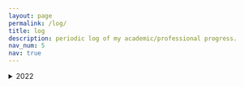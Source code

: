```yaml
---
layout: page
permalink: /log/
title: log
description: periodic log of my academic/professional progress.
nav_num: 5
nav: true
---
```


<details>
  <summary markdown="span"> 2022 </summary>
    
<details>
  <summary markdown="span"> March 2022 </summary>
 <details>
  <summary markdown="span"> March 6 </summary>
  Finished setting up my website and applying to a fellowship. Reviewed Math 626 material, worked out all of the assignment besides Q.1., which seems to be presenting issues.
</details>
   <details>
  <summary markdown="span"> March 7 </summary>
  Outside of a day full of classes and talks, spent about 3 hours ironing out Q.1., which proved to be non-trivial, and discovered an error in my solution to Q.4. Eventually talked to a student who said they saw the first passage decomposition being used in Q.4, which worked out very nicely. Read about some practical issues with RL research to mentally prepare myself before launching back into reading Sutton/Barto and following Silver's RL course.
</details>
  <details>
  <summary markdown="span"> March 8 </summary>
  Wrote up and submitted my assignment, attended Math 626. We constructed the stationary distribution for an irreducible Markov chain with a positively recurrent state. Started talking about periods of Markov chains and aperiodic Makrov chains. Completed Chapter 3 of Sutton/Barto and reviewed chapter 2, added my questions to Workflowy. Alekh Agarwal et al's RL theory book seems way more mathematically sound and attractive. Once I get a general overview of things from Sutton/Barto and Silver, I'll go to that book.
</details>
  <details>
  <summary markdown="span"> March 9, 10 and 11 </summary>
  Corrected mistakes in my Math 626 assignment, almost finished the Math 597 assignment due next week. Read part of Rishi Sonthalia's TreeRep paper. Love how they're leveraging the finite combinatorial possiblities in a tree stemming from Gromov products! Will finish this over the weekend. Read a bulk of chapter 1 of the AJKS RL theory book, finished chapter 4 of Sutton/Barto and went through some of chapter 5. Glanced at Chen and Poor's paper on learning mixtures of linear dynamical systems sample efficiently, which seems like a fun problem! Also found Vidyasagar's notes on RL, which seem nice. Talked to a few more people about my changing interests, got more advice and got my exploration of RL and statistical learning theory greenlit by one more relevant entity in the math department.
</details>
</details>
</details>
    
  
